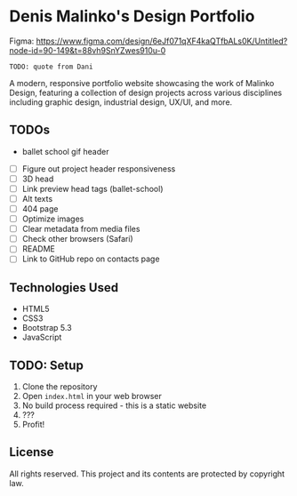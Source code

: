 # Denis Malinko's Design Portfolio

Figma: https://www.figma.com/design/6eJf071qXF4kaQTfbALs0K/Untitled?node-id=90-149&t=88vh9SnYZwes910u-0

`TODO: quote from Dani`

A modern, responsive portfolio website showcasing the work of Malinko Design, featuring a collection of design projects
across various disciplines including graphic design, industrial design, UX/UI, and more.

## TODOs

- ballet school gif header
- [ ] Figure out project header responsiveness
- [ ] 3D head
- [ ] Link preview head tags (ballet-school)
- [ ] Alt texts
- [ ] 404 page
- [ ] Optimize images
- [ ] Clear metadata from media files
- [ ] Check other browsers (Safari)
- [ ] README
- [ ] Link to GitHub repo on contacts page

## Technologies Used

- HTML5
- CSS3
- Bootstrap 5.3
- JavaScript

## TODO: Setup 

1. Clone the repository
2. Open `index.html` in your web browser
3. No build process required - this is a static website
4. ???
5. Profit!

## License

All rights reserved. This project and its contents are protected by copyright law.
